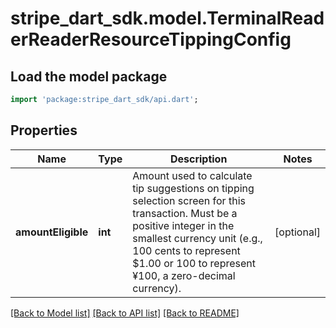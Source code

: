 # stripe_dart_sdk.model.TerminalReaderReaderResourceTippingConfig

## Load the model package
```dart
import 'package:stripe_dart_sdk/api.dart';
```

## Properties
Name | Type | Description | Notes
------------ | ------------- | ------------- | -------------
**amountEligible** | **int** | Amount used to calculate tip suggestions on tipping selection screen for this transaction. Must be a positive integer in the smallest currency unit (e.g., 100 cents to represent $1.00 or 100 to represent ¥100, a zero-decimal currency). | [optional] 

[[Back to Model list]](../README.md#documentation-for-models) [[Back to API list]](../README.md#documentation-for-api-endpoints) [[Back to README]](../README.md)


